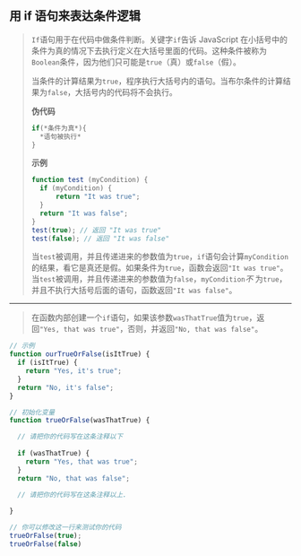 ## 用 if 语句来表达条件逻辑

> `If`语句用于在代码中做条件判断。关键字`if`告诉 JavaScript 在小括号中的条件为真的情况下去执行定义在大括号里面的代码。这种条件被称为`Boolean`条件，因为他们只可能是`true`（真）或`false`（假）。
>
> 当条件的计算结果为`true`，程序执行大括号内的语句。当布尔条件的计算结果为`false`，大括号内的代码将不会执行。
>
> **伪代码**
>
> ```js
> if(*条件为真*){
> 	*语句被执行*
> }
> ```
>
> **示例**
>
> ```js
> function test (myCondition) {
> 	if (myCondition) {
> 		return "It was true";
> 	}
> 	return "It was false";
> }
> test(true); // 返回 "It was true"
> test(false); // 返回 "It was false"
> ```
>
> 当`test`被调用，并且传递进来的参数值为`true`，`if`语句会计算`myCondition`的结果，看它是真还是假。如果条件为`true`，函数会返回`"It was true"`。当`test`被调用，并且传递进来的参数值为`false`，`myCondition`*不* 为`true`，并且不执行大括号后面的语句，函数返回`"It was false"`。

---

> 在函数内部创建一个`if`语句，如果该参数`wasThatTrue`值为`true`，返回`"Yes, that was true"`，否则，并返回`"No, that was false"`。

```js
// 示例
function ourTrueOrFalse(isItTrue) {
  if (isItTrue) { 
    return "Yes, it's true";
  }
  return "No, it's false";
}

// 初始化变量
function trueOrFalse(wasThatTrue) {

  // 请把你的代码写在这条注释以下
  
  if (wasThatTrue) { 
    return "Yes, that was true";
  }
  return "No, that was false";
  
  // 请把你的代码写在这条注释以上.

}

// 你可以修改这一行来测试你的代码
trueOrFalse(true);
trueOrFalse(false)
```

